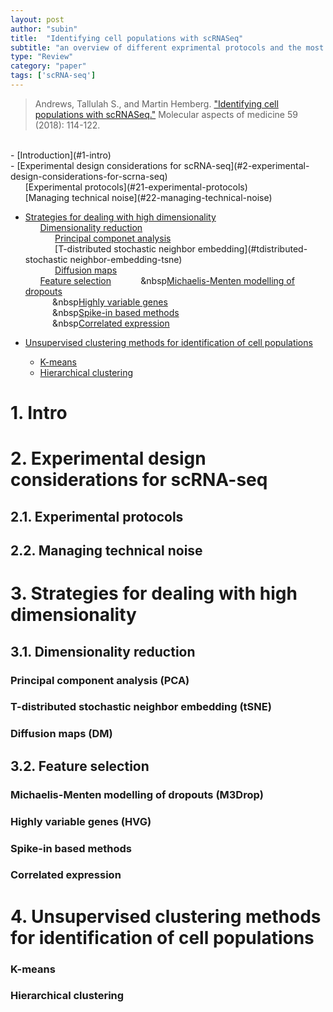 ```yaml
---
layout: post
author: "subin"
title:  "Identifying cell populations with scRNASeq"
subtitle: "an overview of different exprimental protocols and the most popular methods for facilitating the computational analysis."
type: "Review"
category: "paper"
tags: ['scRNA-seq']
---
```

> Andrews, Tallulah S., and Martin Hemberg. ["Identifying cell populations with scRNASeq."](https://doi.org/10.1016/j.mam.2017.07.002) Molecular aspects of medicine 59 (2018): 114-122.

<br/>
- [Introduction](#1-intro)<br/>
- [Experimental design considerations for scRNA-seq](#2-experimental-design-considerations-for-scrna-seq)<br/>
&nbsp;&nbsp;&nbsp;&nbsp;&nbsp;&nbsp;[Experimental protocols](#21-experimental-protocols)<br/>
&nbsp;&nbsp;&nbsp;&nbsp;&nbsp;&nbsp;[Managing technical noise](#22-managing-technical-noise)<br/>

- [Strategies for dealing with high dimensionality](#3-strategies-for-dealing-with-high-dimensionality)<br/>
&nbsp;&nbsp;&nbsp;&nbsp;&nbsp;&nbsp;[Dimensionality reduction](#31-dimensionality-reduction)<br/>
&nbsp;&nbsp;&nbsp;&nbsp;&nbsp;&nbsp;&nbsp;&nbsp;&nbsp;&nbsp;&nbsp;&nbsp;[Principal componet analysis](#principal-component-analysis-pca)<br/>
&nbsp;&nbsp;&nbsp;&nbsp;&nbsp;&nbsp;&nbsp;&nbsp;&nbsp;&nbsp;&nbsp;&nbsp;[T-distributed stochastic neighbor embedding](#tdistributed-stochastic neighbor-embedding-tsne)<br/>
&nbsp;&nbsp;&nbsp;&nbsp;&nbsp;&nbsp;&nbsp;&nbsp;&nbsp;&nbsp;&nbsp;&nbsp;[Diffusion maps](#diffusion-maps-dm)<br/>
&nbsp;&nbsp;&nbsp;&nbsp;&nbsp;&nbsp;[Feature selection](#32-feature-selection)
&nbsp;&nbsp;&nbsp;&nbsp;&nbsp;&nbsp;&nbsp;&nbsp;&nbsp;&nbsp;&nbsp;&nbsp[Michaelis-Menten modelling of dropouts](#michaelis-menten-modelling-of-dropouts-m3drop)<br/>
&nbsp;&nbsp;&nbsp;&nbsp;&nbsp;&nbsp;&nbsp;&nbsp;&nbsp;&nbsp;&nbsp;&nbsp[Highly variable genes](#highly-variable-genes-hvg)<br/>
&nbsp;&nbsp;&nbsp;&nbsp;&nbsp;&nbsp;&nbsp;&nbsp;&nbsp;&nbsp;&nbsp;&nbsp[Spike-in based methods](#spikein-based-methods)<br/>
&nbsp;&nbsp;&nbsp;&nbsp;&nbsp;&nbsp;&nbsp;&nbsp;&nbsp;&nbsp;&nbsp;&nbsp[Correlated expression](#correlated-expression)<br/>

- [Unsupervised clustering methods for identification of cell populations](#4-unsupervised-clustering-methods-for-identification-of-cell-populations)
	- [K-means](#kmeans)
	- [Hierarchical clustering](#hierarchical-clustering)


# 1. Intro
# 2. Experimental design considerations for scRNA-seq
## 2.1. Experimental protocols
## 2.2. Managing technical noise
# 3. Strategies for dealing with high dimensionality
## 3.1. Dimensionality reduction
### Principal component analysis (PCA) 
### T-distributed stochastic neighbor embedding (tSNE)
### Diffusion maps (DM)
## 3.2. Feature selection
### Michaelis-Menten modelling of dropouts (M3Drop)
### Highly variable genes (HVG) 
### Spike-in based methods
### Correlated expression 
# 4. Unsupervised clustering methods for identification of cell populations
### K-means
### Hierarchical clustering